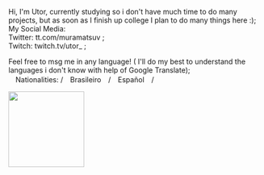 Hi, I'm Utor, currently studying so i don't have much time to do many projects, but as soon as I finish up college I plan to do many things here :);
   <br>My Social Media: 
<br>Twitter: tt.com/muramatsuv ;
<br>Twitch: twitch.tv/utor_ ;

Feel free to msg me in any language! ( I'll do my best to understand the languages i don't know with help of Google Translate);
<br>　Nationalities: /　Brasileiro　/　Español　/

<div>
   <img height=150px src="https://github-readme-stats.vercel.app/api?username=Utor220&count_private=true&show_icons=true&theme=tokyonight">
   <img height=150px ser="https://github-readme-stats.vercel.app/api/top-langs?username=Utor220&layout=compact&theme=tokyonight">
</div>

